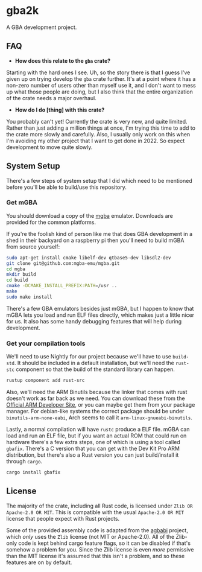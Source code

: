 # gba2k

A GBA development project.

## FAQ

* **How does this relate to the `gba` crate?**

Starting with the hard ones I see. Uh, so the story there is that I guess I've
given up on trying develop the `gba` crate further. It's at a point where it has
a non-zero number of users other than myself use it, and I don't want to mess up
what those people are doing, but I also think that the entire organization of
the crate needs a major overhaul.

* **How do I do \[thing\] with this crate?**

You probably can't yet! Currently the crate is very new, and quite limited.
Rather than just adding a million things at once, I'm trying this time to add to
the crate more slowly and carefully. Also, I usually only work on this when I'm
avoiding my other project that I want to get done in 2022. So expect development
to move quite slowly.

## System Setup

There's a few steps of system setup that I did which need to be mentioned before
you'll be able to build/use this repository.

### Get mGBA

You should download a copy of the [mgba](https://mgba.io/downloads.html)
emulator. Downloads are provided for the common platforms.

If you're the foolish kind of person like me that does GBA development in a shed
in their backyard on a raspberry pi then you'll need to build mGBA from source
yourself:

```sh
sudo apt-get install cmake libelf-dev qtbase5-dev libsdl2-dev
git clone git@github.com:mgba-emu/mgba.git
cd mgba
mkdir build
cd build
cmake -DCMAKE_INSTALL_PREFIX:PATH=/usr ..
make
sudo make install
```

There's a few GBA emulators besides just mGBA, but I happen to know that mGBA
lets you load and run ELF files directly, which makes just a little nicer for
us. It also has some handy debugging features that will help during development.

### Get your compilation tools

We'll need to use Nightly for our project because we'll have to use `build-std`.
It should be included in a default installation, but we'll need the `rust-stc`
component so that the build of the standard library can happen.

```sh
rustup component add rust-src
```

Also, we'll need the ARM Binutils because the linker that comes with rust
doesn't work as far back as we need. You can download these from the [Official
ARM Developer Site][arm-dev], or you can maybe get them from your package
manager. For debian-like systems the correct package should be under
`binutils-arm-none-eabi`, Arch seems to call it `arm-linux-gnueabi-binutils`.

[arm-dev]: https://developer.arm.com/downloads/-/arm-gnu-toolchain-downloads

Lastly, a normal compilation will have `rustc` produce a ELF file. mGBA can load
and run an ELF file, but if you want an actual ROM that could run on hardware
there's a few extra steps, one of which is using a tool called `gbafix`. There's
a C version that you can get with the Dev Kit Pro ARM distribution, but there's
also a Rust version you can just build/install it through `cargo`.

```sh
cargo install gbafix
```

## License

The majority of the crate, including all Rust code, is licensed under `Zlib OR
Apache-2.0 OR MIT`. This is compatible with the usual `Apache-2.0 OR MIT`
license that people expect with Rust projects.

Some of the provided assembly code is adapted from the
[agbabi](https://github.com/felixjones/agbabi) project, which *only* uses the
`Zlib` license (not MIT or Apache-2.0). All of the Zlib-only code is kept behind
cargo feature flags, so it can be disabled if that's somehow a problem for you.
Since the Zlib license is even *more* permissive than the MIT license it's
assumed that this isn't a problem, and so these features are on by default.
